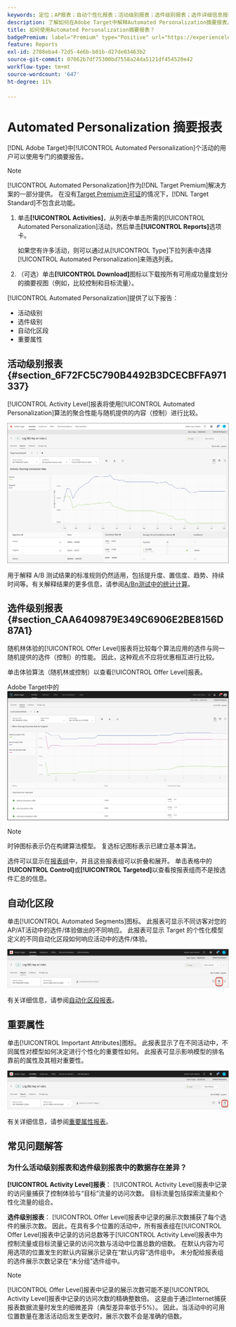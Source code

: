 ```yaml
---
keywords: 定位；AP报表；自动个性化报表；活动级别报表；选件级别报表；选件详细信息报表；常见问题解答
description: 了解如何在Adobe Target中解释Automated Personalization摘要报表。 您可以从此报表切换到自动化区段和重要属性报表。
title: 如何使用Automated Personalization摘要报表？
badgePremium: label="Premium" type="Positive" url="https://experienceleague.adobe.com/docs/target/using/introduction/intro.html?lang=en#premium newtab=true" tooltip="请参阅Target Premium中包含的内容。"
feature: Reports
exl-id: 2708eba4-72d5-4e6b-b01b-d27de03463b2
source-git-commit: 07062b7df75300bd7558a24da5121df454520e42
workflow-type: tm+mt
source-wordcount: '647'
ht-degree: 11%

---
```


# Automated Personalization 摘要报表

[!DNL Adobe Target]中[!UICONTROL Automated Personalization]个活动的用户可以使用专门的摘要报告。

>[!NOTE]
>
>[!UICONTROL Automated Personalization]作为[!DNL Target Premium]解决方案的一部分提供。 在没有[Target Premium许可证](/help/main/c-intro/intro.md#premium)的情况下，[!DNL Target Standard]不包含此功能。

1. 单击&#x200B;**[!UICONTROL Activities]**，从列表中单击所需的[!UICONTROL Automated Personalization]活动，然后单击&#x200B;**[!UICONTROL Reports]**&#x200B;选项卡。

   如果您有许多活动，则可以通过从[!UICONTROL Type]下拉列表中选择[!UICONTROL Automated Personalization]来筛选列表。

1. （可选）单击&#x200B;**[!UICONTROL Download]**&#x200B;图标以下载按所有可用成功量度划分的摘要视图（例如，比较控制和目标流量）。

[!UICONTROL Automated Personalization]提供了以下报告：

* 活动级别
* 选件级别
* 自动化区段
* 重要属性

## 活动级别报表 {#section_6F72FC5C790B4492B3DCECBFFA971337}

[!UICONTROL Activity Level]报表将使用[!UICONTROL Automated Personalization]算法的聚合性能与随机提供的内容（控制）进行比较。

![活动级别的报表](/help/main/c-reports/assets/box_plot_ap.png)

用于解释 A/B 测试结果的标准规则仍然适用，包括提升度、置信度、趋势、持续时间等。有关解释结果的更多信息，请参阅[A/Bn测试中的统计计算](/help/main/c-reports/statistical-methodology/statistical-calculations.md)。

## 选件级别报表 {#section_CAA6409879E349C6906E2BE8156D87A1}

随机林体验的[!UICONTROL Offer Level]报表将比较每个算法应用的选件与同一随机提供的选件（控制）的性能。 因此，这种观点不应将优惠相互进行比较。

单击体验算法（随机林或控制）以查看[!UICONTROL Offer Level]报表。

Adobe Target中的![选件级别报告](/help/main/c-reports/assets/ap_OfferLevelRpt.png)

>[!NOTE]
>
>时钟图标表示仍在构建算法模型。 复选标记图标表示已建立基本算法。

选件可以显示在[报表组](/help/main/c-activities/t-automated-personalization/offer-reporting-groups-in-automated-personalization.md)中，并且这些报表组可以折叠和展开。 单击表格中的&#x200B;**[!UICONTROL Control]**&#x200B;或&#x200B;**[!UICONTROL Targeted]**&#x200B;以查看按报表组而不是按选件汇总的信息。

## 自动化区段

单击[!UICONTROL Automated Segments]图标。 此报表可显示不同访客对您的AP/AT活动中的选件/体验做出的不同响应。 此报表可显示 Target 的个性化模型定义的不同自动化区段如何响应活动中的选件/体验。

![自动化区段图标](/help/main/c-reports/assets/icon-automated-sements-ap.png)

有关详细信息，请参阅[自动化区段报表](/help/main/c-reports/c-personalization-insights-reports/automated-segments-report.md)。

## 重要属性

单击[!UICONTROL Important Attributes]图标。 此报表显示了在不同活动中，不同属性对模型如何决定进行个性化的重要性如何。 此报表可显示影响模型的排名靠前的属性及其相对重要性。

![重要属性图标](/help/main/c-reports/assets/icon-important-attributes-ap.png)

有关详细信息，请参阅[重要属性报表](/help/main/c-reports/c-personalization-insights-reports/important-attributes-report.md)。

## 常见问题解答

### 为什么活动级别报表和选件级别报表中的数据存在差异？

**[!UICONTROL Activity Level]报表**： [!UICONTROL Activity Level]报表中记录的访问量捕获了控制体验与“目标”流量的访问次数。 目标流量包括探索流量和个性化流量的组合。

**选件级别报表**： [!UICONTROL Offer Level]报表中记录的展示次数捕获了每个选件的展示次数。 因此，在具有多个位置的活动中，所有报表组在[!UICONTROL Offer Level]报表中记录的访问总数等于[!UICONTROL Activity Level]报表中为控制流量或目标流量记录的访问次数与活动中位置总数的倍数。 在默认内容为可用选项的位置发生的默认内容展示记录在“默认内容”选件组中。 未分配给报表组的选件展示次数记录在“未分组”选件组中。

>[!NOTE]
>
>[!UICONTROL Offer Level]报表中记录的展示次数可能不是[!UICONTROL Activity Level]报表中记录的访问次数的精确整数倍。 这是由于通过Internet捕获报表数据流量时发生的细微差异（典型差异率低于5%）。 因此，当活动中的可用位置数量在激活活动后发生更改时，展示次数不会是准确的倍数。
